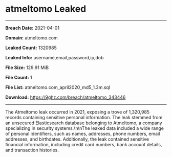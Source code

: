 # atmeltomo Leaked

------------
**Breach Date:** 2021-04-01

**Domain:** atmeltomo.com

**Leaked Count:** 1320985

**Leaked Info:** username,email,password,ip,dob

**File Size:** 129.91 MiB

**File Count:** 1

**File List:** atmeltomo.com_april2020_md5_1.3m.sql

**Download:** https://9ghz.com/breach/atmeltomo_343446

------------
The Atmeltomo leak occurred in 2021, exposing a trove of 1,320,985 records containing sensitive personal information. The leak stemmed from an unsecured Elasticsearch database belonging to Atmeltomo, a company specializing in security systems.\n\nThe leaked data included a wide range of personal identifiers, such as names, addresses, phone numbers, email addresses, and birthdates. Additionally, the leak contained sensitive financial information, including credit card numbers, bank account details, and transaction histories.
